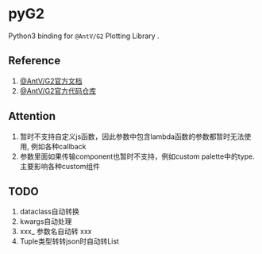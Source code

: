 # pyG2
 Python3 binding for `@AntV/G2` Plotting Library .


## Reference

1. [@AntV/G2官方文档](https://g2.antv.antgroup.com/)
2. [@AntV/G2官方代码仓库](https://github.com/antvis/g2)

## Attention

1. 暂时不支持自定义js函数，因此参数中包含lambda函数的参数都暂时无法使用, 例如各种callback
2. 参数里面如果传输component也暂时不支持，例如custom palette中的type. 主要影响各种custom组件

## TODO

1. dataclass自动转换
2. kwargs自动处理
3. xxx_ 参数名自动转 xxx
4. Tuple类型转转json时自动转List